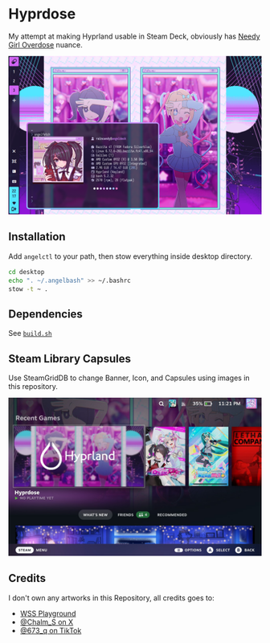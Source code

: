 # Hyprdose

My attempt at making Hyprland usable in Steam Deck, obviously has [Needy Girl Overdose](https://store.steampowered.com/app/1451940/NEEDY_STREAMER_OVERLOAD/) nuance.

![desktop](screenshots/hyprdose-desktop.png)

## Installation

Add `angelctl` to your path, then stow everything inside desktop directory.

```sh
cd desktop
echo ". ~/.angelbash" >> ~/.bashrc
stow -t ~ .
```

## Dependencies

See [`build.sh`](https://github.com/lemniskett/bazzite-deck-hyprdose/blob/master/build.sh)

## Steam Library Capsules

Use SteamGridDB to change Banner, Icon, and Capsules using images in this repository.

![steam](screenshots/hyprdose-steam.jpg)

## Credits

I don't own any artworks in this Repository, all credits goes to:

- [WSS Playground](https://store.steampowered.com/publisher/WSSplayground)
- [@Chalm_S on X](https://x.com/Chalm_S/status/1488378365266788352)
- [@673_q on TikTok](https://www.tiktok.com/@673_q/video/7375153978679577889)